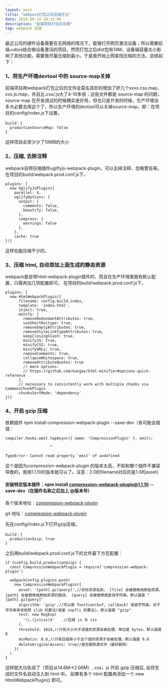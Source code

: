 ```yaml
---
layout: post
title: "webpack打包之后压缩方法"
date: 2018-09-14 18:15:06 
description: "前端项目打包后压缩"
tag: webpack 压缩
---
```


  最近公司的硬件设备需要在无网络的情况下，能够打开网页激活设备；所以需要前端+ubus结合做设备激活的项目。然而打包之后dist包有14M，设备端容量太小影响了其他功能，需要我尽量压缩到最小。于是我开始上网查找压缩的方法，总结如下：
 
### 1、将生产环境devtool 中的 source-map关掉
  前端项目用webpack打包之后的文件会莫名其妙的增加了好几个xxxx.css.map、xxx.js.map，并且比.css/.js大了4-10多倍；这些文件都是 source-map 的问题，source-map 在开发调试的时候确实是好用，但也只是开发的时候，生产环境没多大必要去用这个了，所以生产环境的devtool可以关掉source-map，即：在项目的config/index.js下设置，
```
build：{
  productionSourceMap: false
}
```
这样项目会至少少了10MB的大小
  
### 2、压缩, 去除注释
webpack自带压缩插件uglifyjs-webpack-plugin，可以去掉注释、忽略警告等。
  在项目的build/webpack.prod.conf.js下，
```
plugins: [
  new UglifyJsPlugin({
    parallel: 4,
    uglifyOptions: {
      output: {
        comments: false,
        beautify: false,
      },
      compress: {
        warnings: false
      },
    },
    cache: true
})]
```
这样也能压缩不少的。

### 3、压缩 html, 自动添加上面生成的静态资源
webpack是自带html-webpack-plugin插件的，而且在生产环境里面有默认配置，只需再加几项配置即可。
在项目的build/webpack.prod.conf.js下，
```
plugins: [
  new HtmlWebpackPlugin({
      filename: config.build.index,
      template: 'index.html',
      inject: true,
      minify: {
        removeRedundantAttributes: true,
        useShortDoctype: true,
        removeEmptyAttributes: true,
        removeStyleLinkTypeAttributes: true,
        keepClosingSlash: true,
        minifyJS: true,
        minifyCSS: true,
        minifyURLs: true,
        removeComments: true,
        collapseWhitespace: true,
        removeAttributeQuotes: true
        // more options:
        // https://github.com/kangax/html-minifier#options-quick-reference
      },
      // necessary to consistently work with multiple chunks via CommonsChunkPlugin
      chunksSortMode: 'dependency'
})]
```
    
### 4、开启 gzip 压缩
依赖插件 npm install compression-webpack-plugin --save-dev（有可能会报错：
```
compiler.hooks.emit.tapAsync({ name: 'CompressionPlugin' }, emit);

                    ^
                    
TypeError: Cannot read property 'emit' of undefined
```
这个是因为compression-webpack-plugin 的版本太高，不知和哪个插件不兼容导致的，我用1.1.10的版本就可以了。注意：2.0的filename对应的是1.0的asset）

#### 安装特定版本插件：npm install compression-webpack-plugin@1.1.10 --save-dev（在插件名称之后加上  @版本号）

各个版本地址：[compression-webpack-plugin](https://www.npmjs.com/package/compression-webpack-plugin)

git 地址：[compression-webpack-plugin](https://github.com/webpack-contrib/compression-webpack-plugin)

先在config/index.js下打开gzip压缩，
```
build：{
  productionGzip: true
}
```
之后再build/webpack.prod.conf.js下的文件最下方在配置：
```
if (config.build.productionGzip) {
  const CompressionWebpackPlugin = require('compression-webpack-plugin')

  webpackConfig.plugins.push(
    new CompressionWebpackPlugin({
      asset: '[path].gz[query]',//目标资源名称。 [file] 会被替换成原始资源。[path] 会被替换成原始资源的路径， [query] 会被替换成查询字符串。默认值是 "[path].gz[query]"
      algorithm: 'gzip',//可以是 function(buf, callback) 或者字符串。对于字符串来说依照 zlib 的算法(或者 zopfli 的算法)。默认值是 "gzip"
      test: new RegExp(
        '\\.(js|css)$'    //压缩 js 与 css
      ),
      threshold: 1024,//只有大小大于该值的资源会被处理。单位是 bytes。默认值是 0
      minRatio: 0.8,//只有压缩率小于这个值的资源才会被处理。默认值是 0.8
      deleteOriginalAssets: true//是否删除源文件（最好删除）
    })
  )
}
```

这样就大功告成了（项目从14.6M->2.06M）, css，js 开启 gzip 压缩后, 会将生成的文件名自动注入到 html 中。 如果有多个 html 配置再添加一个 new HtmlWebpackPlugin() 即可。
